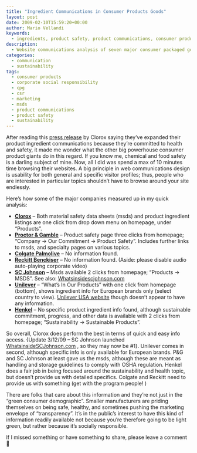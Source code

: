 ```yaml
---
title: "Ingredient Communications in Consumer Products Goods"
layout: post
date: 2009-02-10T15:59:20+00:00
author: Mario Vellandi
keywords:
  - ingredients, product safety, product communications, consumer products, material safety data sheets, msds, clorox, proctor gamble, henkel, sc johnson, colgate palmolive, unilever, reckitt benckiser
description:
  - Website communications analysis of seven major consumer packaged goods companies regarding their ingredient and product safety disclosure practices in February 2009.
categories:
  - communication
  - sustainability
tags:
  - consumer products
  - corporate social responsibility
  - cpg
  - csr
  - marketing
  - msds
  - product communications
  - product safety
  - sustainability
---
```

After reading this <a rel="nofollow" title="clorox ingredient communications press release" href="http://www.csrwire.com/News/14541">press release</a> by Clorox saying they&#8217;ve expanded their product ingredient communications because they&#8217;re committed to health and safety, it made me wonder what the other big powerhouse consumer product giants do in this regard. If you know me, chemical and food safety is a darling subject of mine. Now, all I did was spend a max of 10 minutes time browsing their websites. A big principle in web communications design is usability for both general and specific visitor profiles; thus, people who are interested in particular topics shouldn&#8217;t have to browse around your site endlessly.

Here&#8217;s how some of the major companies measured up in my quick analysis:

  * <a rel="nofollow" title="clorox website" href="http://www.thecloroxcompany.com/">__Clorox__</a> &#8211; Both material safety data sheets (msds) and product ingredient listings are one click from drop down menu on homepage, under &#8220;Products&#8221;.
  * <a rel="nofollow" title="proctor and gamble website" href="http://www.pg.com/">__Proctor & Gamble__</a> &#8211; Product safety page three clicks from homepage; &#8220;Company -> Our Commitment -> Product Safety&#8221;. Includes further links to msds, and specialty pages on various topics.
  * <a rel="nofollow" title="colgate palmolive website" href="http://www.colgate.com/">__Colgate Palmolive__</a> &#8211; No information found.
  * <a rel="nofollow" title="reckitt benckiser website" href="http://www.reckittbenckiser.com">__Reckitt Benckiser__</a> &#8211; No information found. (Aside: please disable audio auto-playing corporate video)
  * <a rel="nofollow" title="sc johnson website" href="http://scjohnson.com/">__SC Johnson__</a> &#8211; Msds available 2 clicks from homepage; &#8220;Products -> MSDS&#8221;. See also: [Whatsinsidescjohnson.com](http://www.whatsinsidescjohnson.com/)
  * <a rel="nofollow" title="unilever global website" href="http://www.unilever.com">__Unilever__</a> &#8211; &#8220;What&#8217;s In Our Products&#8221; with one click from homepage (bottom), shows ingredient info for European brands only (select country to view). [Unilever USA website](http://www.unileverusa.com "unilever usa website") though doesn&#8217;t appear to have any information.
  * <a rel="nofollow" title="henkel website" href="http://www.henkel.com">__Henkel__</a> &#8211; No specific product ingredient info found, although sustainable commitment, progress, and other data is available with 2 clicks from homepage; &#8220;Sustainability -> Sustainable Products&#8221;.

So overall, Clorox does perform the best in terms of quick and easy info access. {Update 3/12/09 &#8211; SC Johnson launched <a rel="nofollow" href="http://www.whatsinsidescjohnson.com/">WhatsinsideSCJohnson.com</a> , so they may now be #1}. Unilever comes in second, although specific info is only available for European brands. P&G and SC Johnson at least gave us the msds, although these are meant as handling and storage guidelines to comply with OSHA regulation. Henkel does a fair job in being focused around the sustainability and health topic, but doesn&#8217;t provide us with detailed specifics. Colgate and Reckitt need to provide us with something (get with the program people! )

There are folks that care about this information and they&#8217;re not just in the &#8220;green consumer demographic&#8221;. Smaller manufacturers are priding themselves on being safe, healthy, and sometimes pushing the marketing envelope of &#8220;transparency&#8221;. It&#8217;s in the public&#8217;s interest to have this kind of information readily available not because you&#8217;re therefore going to be light green, but rather because it&#8217;s socially responsible.

If I missed something or have something to share, please leave a comment 🙂
